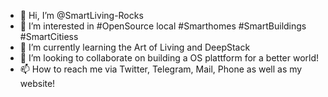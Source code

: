 - 👋 Hi, I’m @SmartLiving-Rocks
- 👀 I’m interested in #OpenSource local #Smarthomes #SmartBuildings #SmartCitiess
- 🌱 I’m currently learning the Art of Living and DeepStack
- 💞️ I’m looking to collaborate on building a OS plattform for a better world! 
- 📫 How to reach me via Twitter, Telegram, Mail, Phone as well as my website!

<!---
SmartLiving-Rocks/SmartLiving-Rocks is a ✨ special ✨ repository because its `README.md` (this file) appears on your GitHub profile.
You can click the Preview link to take a look at your changes.
--->
